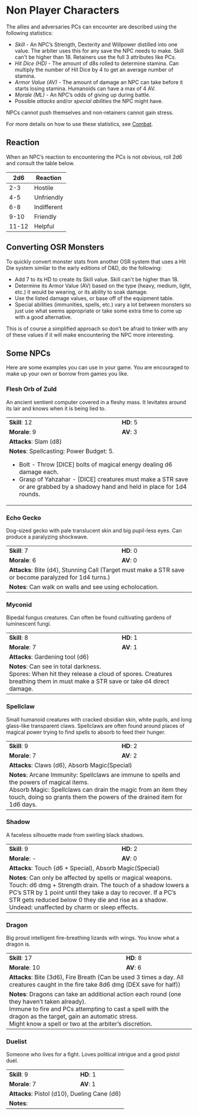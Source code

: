 # Non Player Characters
The allies and adversaries PCs can encounter are described using the following statistics:
- *Skill* - An NPC’s Strength, Dexterity and Willpower distilled into one value. The arbiter uses this for any save the NPC needs to make. Skill can't be higher than 18. Retainers use the full 3 attributes like PCs.
- *Hit Dice (HD)* - The amount of d8s rolled to determine stamina. Can multiply the number of Hit Dice by 4 to get an average number of stamina.
- *Armor Value (AV)* - The amount of damage an NPC can take before it starts losing stamina. Humanoids can have a max of 4 AV.
- *Morale (ML)* - An NPC’s odds of giving up during battle.
- Possible *attacks* and/or *special abilities* the NPC might have. 

NPCs cannot push themselves and non-retainers cannot gain stress.

For more details on how to use these statistics, see [Combat](how-to-play.md#combat).
## Reaction
When an NPC’s reaction to encountering the PCs is not obvious, roll 2d6 and consult the table below.

| 2d6   | Reaction    |
| ----- | ----------- |
| 2-3   | Hostile     |
| 4-5   | Unfriendly  |
| 6-8   | Indifferent |
| 9-10  | Friendly    |
| 11-12 | Helpful     |

## Converting OSR Monsters
To quickly convert monster stats from another OSR system that uses a Hit Die system similar to the early editions of D&D, do the following:
- Add 7 to its HD to create its Skill value. Skill can't be higher than 18.
- Determine its Armor Value (AV) based on the type (heavy, medium, light, etc.) it would be wearing, or its ability to soak damage.
- Use the listed damage values, or base off of the equipment table.
- Special abilities (immunities, spells, etc.) vary a lot between monsters so just use what seems appropriate or take some extra time to come up with a good alternative.

This is of course a simplified approach so don’t be afraid to tinker with any of these values if it will make encountering the NPC more interesting.
## Some NPCs
Here are some examples you can use in your game. You are encouraged to make up your own or borrow from games you like.
### Flesh Orb of Zuld
An ancient sentient computer covered in a fleshy mass. It levitates around its lair and knows when it is being lied to.
<table>
<tr><td><b>Skill</b>: 12</td><td><b>HD</b>: 5</td></tr>
<tr><td><b>Morale</b>: 9</td><td><b>AV</b>: 3</td></tr>
<tr><td colspan="2"><b>Attacks</b>: Slam (d8)</td></tr>
<tr><td colspan="2"><b>Notes</b>: Spellcasting: Power Budget: 5.
<br />
<ul>
    <li>Bolt - Throw [DICE] bolts of magical energy dealing d6 damage each.</li>
    <li>Grasp of Yahzahar - [DICE] creatures must make a STR save or are grabbed by a shadowy hand and held in place for 1d4 rounds.</li>
</ul>
</td></tr>
</table>

### Echo Gecko
Dog-sized gecko with pale translucent skin and big pupil-less eyes. Can produce a paralyzing shockwave.
<table>
<tr><td><b>Skill</b>: 7</td><td><b>HD</b>: 0</td></tr>
<tr><td><b>Morale</b>: 6</td><td><b>AV</b>: 0</td></tr>
<tr><td colspan="2"><b>Attacks</b>: Bite (d4), Stunning Call (Target must make a STR save or become paralyzed for 1d4 turns.)</td></tr>
<tr><td colspan="2"><b>Notes</b>: Can walk on walls and see using echolocation.</td></tr>
</table>

### Myconid
Bipedal fungus creatures. Can often be found cultivating gardens of luminescent fungi.
<table>
<tr><td><b>Skill</b>: 8</td><td><b>HD</b>: 1</td></tr>
<tr><td><b>Morale</b>: 7</td><td><b>AV</b>: 1</td></tr>
<tr><td colspan="2"><b>Attacks</b>: Gardening tool (d6)</td></tr>
<tr><td colspan="2"><b>Notes</b>: Can see in total darkness.
<br />
Spores: When hit they release a cloud of spores. Creatures breathing them in must make a STR save or take d4 direct damage.</td></tr>
</table>

### Spellclaw
Small humanoid creatures with cracked obsidian skin, white pupils, and long glass-like transparent claws. Spellclaws are often found around places of magical power trying to find spells to absorb to feed their hunger.
<table>
<tr><td><b>Skill</b>: 9</td><td><b>HD</b>: 2</td></tr>
<tr><td><b>Morale</b>: 7</td><td><b>AV</b>: 2</td></tr>
<tr><td colspan="2"><b>Attacks</b>: Claws (d6), Absorb Magic(Special)</td></tr>
<tr><td colspan="2"><b>Notes</b>: Arcane Immunity: Spellclaws are immune to spells and the powers of magical items.
<br />
Absorb Magic: Spellclaws can drain the magic from an item they touch, doing so grants them the powers of the drained item for 1d6 days.</td></tr>
</table>

### Shadow
A faceless silhouette made from swirling black shadows.
<table>
<tr><td><b>Skill</b>: 9</td><td><b>HD</b>: 2</td></tr>
<tr><td><b>Morale</b>: -</td><td><b>AV</b>: 0</td></tr>
<tr><td colspan="2"><b>Attacks</b>: Touch (d6 + Special), Absorb Magic(Special)</td></tr>
<tr><td colspan="2"><b>Notes</b>: Can only be affected by spells or magical weapons.
<br />
Touch: d6 dmg + Strength drain. The touch of a shadow lowers a PC’s STR by 1 point until they take a day to recover. If a PC’s STR gets reduced below 0 they die and rise as a shadow.
<br />
Undead: unaffected by charm or sleep effects.</td></tr>
</table>

### Dragon
Big proud intelligent fire-breathing lizards with wings. You know what a dragon is.
<table>
<tr><td><b>Skill</b>: 17</td><td><b>HD</b>: 8</td></tr>
<tr><td><b>Morale</b>: 10</td><td><b>AV</b>: 6</td></tr>
<tr><td colspan="2"><b>Attacks</b>: Bite (3d6),  Fire Breath (Can be used 3 times a day. All creatures caught in the fire take 8d6 dmg (DEX save for half))</td></tr>
<tr><td colspan="2"><b>Notes</b>: Dragons can take an additional action each round (one they haven’t taken already).
<br />
Immune to fire and PCs attempting to cast a spell with the dragon as the target, gain an automatic stress.
<br />
Might know a spell or two at the arbiter’s discretion.</td></tr>
</table>

### Duelist
Someone who lives for a fight. Loves political intrigue and a good pistol duel.
<table>
<tr><td><b>Skill</b>: 9</td><td><b>HD</b>: 1</td></tr>
<tr><td><b>Morale</b>: 7</td><td><b>AV</b>: 1</td></tr>
<tr><td colspan="2"><b>Attacks</b>: Pistol (d10), Dueling Cane (d6)</td></tr>
<tr><td colspan="2"><b>Notes</b>: </td></tr>
</table>
